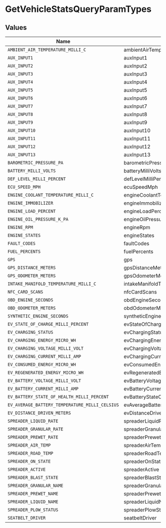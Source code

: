 # GetVehicleStatsQueryParamTypes


## Values

| Name                                           | Value                                          |
| ---------------------------------------------- | ---------------------------------------------- |
| `AMBIENT_AIR_TEMPERATURE_MILLI_C`              | ambientAirTemperatureMilliC                    |
| `AUX_INPUT1`                                   | auxInput1                                      |
| `AUX_INPUT2`                                   | auxInput2                                      |
| `AUX_INPUT3`                                   | auxInput3                                      |
| `AUX_INPUT4`                                   | auxInput4                                      |
| `AUX_INPUT5`                                   | auxInput5                                      |
| `AUX_INPUT6`                                   | auxInput6                                      |
| `AUX_INPUT7`                                   | auxInput7                                      |
| `AUX_INPUT8`                                   | auxInput8                                      |
| `AUX_INPUT9`                                   | auxInput9                                      |
| `AUX_INPUT10`                                  | auxInput10                                     |
| `AUX_INPUT11`                                  | auxInput11                                     |
| `AUX_INPUT12`                                  | auxInput12                                     |
| `AUX_INPUT13`                                  | auxInput13                                     |
| `BAROMETRIC_PRESSURE_PA`                       | barometricPressurePa                           |
| `BATTERY_MILLI_VOLTS`                          | batteryMilliVolts                              |
| `DEF_LEVEL_MILLI_PERCENT`                      | defLevelMilliPercent                           |
| `ECU_SPEED_MPH`                                | ecuSpeedMph                                    |
| `ENGINE_COOLANT_TEMPERATURE_MILLI_C`           | engineCoolantTemperatureMilliC                 |
| `ENGINE_IMMOBILIZER`                           | engineImmobilizer                              |
| `ENGINE_LOAD_PERCENT`                          | engineLoadPercent                              |
| `ENGINE_OIL_PRESSURE_K_PA`                     | engineOilPressureKPa                           |
| `ENGINE_RPM`                                   | engineRpm                                      |
| `ENGINE_STATES`                                | engineStates                                   |
| `FAULT_CODES`                                  | faultCodes                                     |
| `FUEL_PERCENTS`                                | fuelPercents                                   |
| `GPS`                                          | gps                                            |
| `GPS_DISTANCE_METERS`                          | gpsDistanceMeters                              |
| `GPS_ODOMETER_METERS`                          | gpsOdometerMeters                              |
| `INTAKE_MANIFOLD_TEMPERATURE_MILLI_C`          | intakeManifoldTemperatureMilliC                |
| `NFC_CARD_SCANS`                               | nfcCardScans                                   |
| `OBD_ENGINE_SECONDS`                           | obdEngineSeconds                               |
| `OBD_ODOMETER_METERS`                          | obdOdometerMeters                              |
| `SYNTHETIC_ENGINE_SECONDS`                     | syntheticEngineSeconds                         |
| `EV_STATE_OF_CHARGE_MILLI_PERCENT`             | evStateOfChargeMilliPercent                    |
| `EV_CHARGING_STATUS`                           | evChargingStatus                               |
| `EV_CHARGING_ENERGY_MICRO_WH`                  | evChargingEnergyMicroWh                        |
| `EV_CHARGING_VOLTAGE_MILLI_VOLT`               | evChargingVoltageMilliVolt                     |
| `EV_CHARGING_CURRENT_MILLI_AMP`                | evChargingCurrentMilliAmp                      |
| `EV_CONSUMED_ENERGY_MICRO_WH`                  | evConsumedEnergyMicroWh                        |
| `EV_REGENERATED_ENERGY_MICRO_WH`               | evRegeneratedEnergyMicroWh                     |
| `EV_BATTERY_VOLTAGE_MILLI_VOLT`                | evBatteryVoltageMilliVolt                      |
| `EV_BATTERY_CURRENT_MILLI_AMP`                 | evBatteryCurrentMilliAmp                       |
| `EV_BATTERY_STATE_OF_HEALTH_MILLI_PERCENT`     | evBatteryStateOfHealthMilliPercent             |
| `EV_AVERAGE_BATTERY_TEMPERATURE_MILLI_CELSIUS` | evAverageBatteryTemperatureMilliCelsius        |
| `EV_DISTANCE_DRIVEN_METERS`                    | evDistanceDrivenMeters                         |
| `SPREADER_LIQUID_RATE`                         | spreaderLiquidRate                             |
| `SPREADER_GRANULAR_RATE`                       | spreaderGranularRate                           |
| `SPREADER_PREWET_RATE`                         | spreaderPrewetRate                             |
| `SPREADER_AIR_TEMP`                            | spreaderAirTemp                                |
| `SPREADER_ROAD_TEMP`                           | spreaderRoadTemp                               |
| `SPREADER_ON_STATE`                            | spreaderOnState                                |
| `SPREADER_ACTIVE`                              | spreaderActive                                 |
| `SPREADER_BLAST_STATE`                         | spreaderBlastState                             |
| `SPREADER_GRANULAR_NAME`                       | spreaderGranularName                           |
| `SPREADER_PREWET_NAME`                         | spreaderPrewetName                             |
| `SPREADER_LIQUID_NAME`                         | spreaderLiquidName                             |
| `SPREADER_PLOW_STATUS`                         | spreaderPlowStatus                             |
| `SEATBELT_DRIVER`                              | seatbeltDriver                                 |